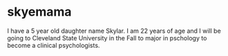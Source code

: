 # skyemama
I have a 5 year old daughter name Skylar. I am 22 years of age and I will be going to Cleveland State University in the Fall to major in pschology to become a clinical psychologists. 
